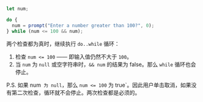 
```js run demo
let num;

do {
  num = prompt("Enter a number greater than 100?", 0);
} while (num <= 100 && num);
```

两个检查都为真时，继续执行 `do..while` 循环：

1. 检查 `num <= 100` —— 即输入值仍然不大于 `100`。
2. 当 `num` 为 `null` 或空字符串时，`&& num` 的结果为 false。那么 `while` 循环也会停止。

P.S. 如果 num` 为 null`，那么 `num <= 100` 为 true`。因此用户单击取消，如果没有第二次检查，循环就不会停止。两次检查都是必须的。
